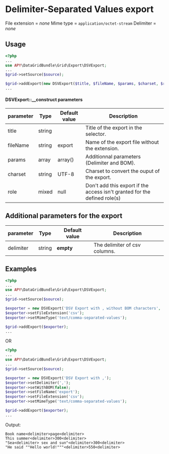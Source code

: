 Delimiter-Separated Values export
=================================

File extension = _none_
Mime type = `application/octet-stream`
Delimiter = _none_

## Usage
```php
<?php
...
use APY\DataGridBundle\Grid\Export\DSVExport;
...
$grid->setSource($source);

$grid->addExport(new DSVExport($title, $fileName, $params, $charset, $role));
...
```

#### DSVExport::__construct parameters

| parameter | Type | Default value | Description |
| --------- | ---- | ------------- | ----------- |
| title | string |  | Title of the export in the selector. |
| fileName | string | export | Name of the export file without the extension. |
| params | array | array() | Additionnal parameters (Delimiter and BOM). |
| charset | string | UTF-8 | Charset to convert the ouput of the export. |
| role | mixed | null | Don't add this export if the access isn't granted for the defined role(s) |

## Additional parameters for the export

| parameter | Type | Default value | Description |
| --------- | ---- | ------------- | ----------- |
| delimiter | string | __empty__ | The delimiter of csv columns. |

## Examples
```php
<?php
...
use APY\DataGridBundle\Grid\Export\DSVExport;
...
$grid->setSource($source);

$exporter = new DSVExport('DSV Export with , without BOM characters', 'export', array('delimiter' => ',', 'withBOM' => false));
$exporter->setFileExtension('csv');
$exporter->setMimeType('text/comma-separated-values');

$grid->addExport($exporter);
...
```

OR

```php
<?php
...
use APY\DataGridBundle\Grid\Export\DSVExport;
...
$grid->setSource($source);

$exporter = new DSVExport('DSV Export with ,');
$exporter->setDelimiter(',');
$exporter->setWithBOM(false);
$exporter->setFileName('export');
$exporter->setFileExtension('csv');
$exporter->setMimeType('text/comma-separated-values');

$grid->addExport($exporter);
...
```

Output:

```
Book name<delimiter>page<delimiter>
This summer<delimiter>300<delimiter>
"Sea<delimiter> sex and sun"<delimiter>300<delimiter>
"He said ""Hello world!"""<delimiter>550<delimiter>
```